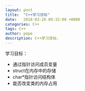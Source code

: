 ```yaml
---
layout: post
title:  "C++学习目标"
date:   2018-03-26 09:32:00 +0800
categories: C++
tags: C++
author: pepe
description: C++学习目标.
---
```


学习目标：

* 通过指针访问成员变量
* struct在内存中的存储
* char*指针访问结构体
* 能否改变类的内存占用


























